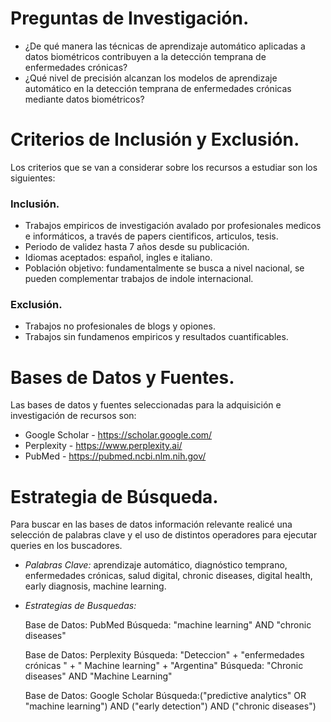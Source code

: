 # Preguntas de Investigación.

 * ¿De qué manera las técnicas de aprendizaje automático aplicadas a datos biométricos contribuyen a la detección temprana de enfermedades crónicas?
 * ¿Qué nivel de precisión alcanzan los modelos de aprendizaje automático en la detección temprana de enfermedades crónicas mediante datos biométricos?

 # Criterios de Inclusión y Exclusión.

 Los criterios que se van a considerar sobre los recursos a estudiar son los siguientes:

### Inclusión.
 * Trabajos empiricos de investigación avalado por profesionales medicos e informáticos, a través de papers cientificos, articulos, tesis.
 * Periodo de validez hasta 7 años desde su publicación.
 * Idiomas aceptados: español, ingles e italiano.
 * Población objetivo: fundamentalmente se busca a nivel nacional, se pueden complementar trabajos de indole internacional.

### Exclusión.
* Trabajos no profesionales de blogs y opiones.
* Trabajos sin fundamenos empiricos y resultados cuantificables.

# Bases de Datos y Fuentes.
Las bases de datos y fuentes seleccionadas para la adquisición e investigación de recursos son:

* Google Scholar - https://scholar.google.com/
* Perplexity - https://www.perplexity.ai/
* PubMed - https://pubmed.ncbi.nlm.nih.gov/

# Estrategia de Búsqueda.
Para buscar en las bases de datos información relevante realicé una selección de palabras clave y el uso de distintos operadores para ejecutar queries en los buscadores.

* *Palabras Clave:* aprendizaje automático, diagnóstico temprano, enfermedades crónicas, salud digital, chronic diseases, digital health, early diagnosis, machine learning.

* *Estrategias de Busquedas:* 
    
    Base de Datos: PubMed
    Búsqueda: "machine learning"  AND "chronic diseases"

    Base de Datos: Perplexity
    Búsqueda: "Deteccion" + "enfermedades crónicas " + " Machine learning" + "Argentina"
    Búsqueda: "Chronic diseases" AND "Machine Learning"

    Base de Datos: Google Scholar
    Búsqueda:("predictive analytics" OR "machine learning") AND ("early detection") AND ("chronic diseases")

